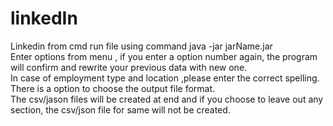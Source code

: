 # linkedIn
Linkedin from cmd
run file  using command java -jar jarName.jar  
Enter options from menu , if you enter a option number again, the program will confirm and rewrite your previous data with new one.  
In case of employment type and location ,please enter the correct spelling.  
There is a option to choose the output file format.  
The csv/jason files will be created at end and if you choose to leave out any section, the csv/json file for same will not be created.  
